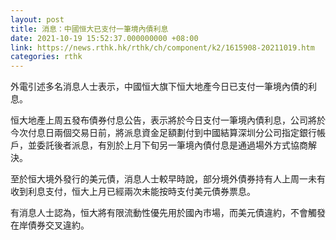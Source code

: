 ```yaml
---
layout: post
title: 消息：中國恒大已支付一筆境內債利息
date: 2021-10-19 15:52:37.000000000 +08:00
link: https://news.rthk.hk/rthk/ch/component/k2/1615908-20211019.htm
categories: rthk
---
```


外電引述多名消息人士表示，中國恒大旗下恒大地產今日已支付一筆境內債的利息。

恒大地產上周五發布債券付息公告，表示將於今日支付一筆境內債利息，公司將於今次付息日兩個交易日前，將派息資金足額劃付到中國結算深圳分公司指定銀行帳戶，並委託後者派息，有別於上月下旬另一筆境內債付息是通過場外方式協商解決。

至於恒大境外發行的美元債，消息人士較早時說，部分境外債券持有人上周一未有收到利息支付，恒大上月已經兩次未能按時支付美元債券票息。

有消息人士認為，恒大將有限流動性優先用於國內市場，而美元債違約，不會觸發在岸債券交叉違約。
